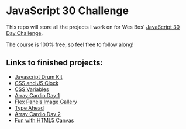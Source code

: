 # JavaScript 30 Challenge

This repo will store all the projects I work on for Wes Bos' [JavaScript 30 Day Challenge](https://JavaScript30.com).

The course is 100% free, so feel free to follow along!

## Links to finished projects:
- [Javascript Drum Kit](https://jdegbau.github.io/JavaScript-30/javascript-drum-kit)
- [CSS and JS Clock](https://jdegbau.github.io/JavaScript-30/css-and-js-clock)
- [CSS Variables](https://jdegbau.github.io/JavaScript-30/css-variables)
- [Array Cardio Day 1](https://jdegbau.github.io/JavaScript-30/array-cardio-day-1)
- [Flex Panels Image Gallery](https://jdegbau.github.io/JavaScript-30/flex-panels-image-gallery)
- [Type Ahead](https://jdegbau.github.io/JavaScript-30/type-ahead)
- [Array Cardio Day 2](https://jdegbau.github.io/JavaScript-30/array-cardio-day-2)
- [Fun with HTML5 Canvas](https://jdegbau.github.io/JavaScript-30/fun-with-html5-canvas)